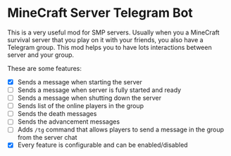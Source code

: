 # MineCraft Server Telegram Bot
This is a very useful mod for SMP servers.
Usually when you a MineCraft survival server that you play on it with your friends, you also have a Telegram group.
This mod helps you to have lots interactions between server and your group.

These are some features:

- [x] Sends a message when starting the server
- [ ] Sends a message when server is fully started and ready
- [ ] Sends a message when shutting down the server
- [ ] Sends list of the online players in the group
- [ ] Sends the death messages
- [ ] Sends the advancement messages
- [ ] Adds `/tg` command that allows players to send a message in the group from the server chat
- [x] Every feature is configurable and can be enabled/disabled
